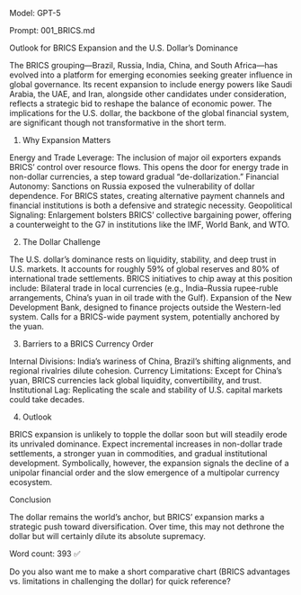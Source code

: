 Model: GPT-5

Prompt: 001_BRICS.md

Outlook for BRICS Expansion and the U.S. Dollar’s Dominance

The BRICS grouping—Brazil, Russia, India, China, and South Africa—has evolved into a platform for emerging economies seeking greater influence in global governance. Its recent expansion to include energy powers like Saudi Arabia, the UAE, and Iran, alongside other candidates under consideration, reflects a strategic bid to reshape the balance of economic power. The implications for the U.S. dollar, the backbone of the global financial system, are significant though not transformative in the short term.

1. Why Expansion Matters

Energy and Trade Leverage: The inclusion of major oil exporters expands BRICS’ control over resource flows. This opens the door for energy trade in non-dollar currencies, a step toward gradual “de-dollarization.”
Financial Autonomy: Sanctions on Russia exposed the vulnerability of dollar dependence. For BRICS states, creating alternative payment channels and financial institutions is both a defensive and strategic necessity.
Geopolitical Signaling: Enlargement bolsters BRICS’ collective bargaining power, offering a counterweight to the G7 in institutions like the IMF, World Bank, and WTO.

2. The Dollar Challenge

The U.S. dollar’s dominance rests on liquidity, stability, and deep trust in U.S. markets. It accounts for roughly 59% of global reserves and 80% of international trade settlements. BRICS initiatives to chip away at this position include:
Bilateral trade in local currencies (e.g., India–Russia rupee-ruble arrangements, China’s yuan in oil trade with the Gulf).
Expansion of the New Development Bank, designed to finance projects outside the Western-led system.
Calls for a BRICS-wide payment system, potentially anchored by the yuan.

3. Barriers to a BRICS Currency Order

Internal Divisions: India’s wariness of China, Brazil’s shifting alignments, and regional rivalries dilute cohesion.
Currency Limitations: Except for China’s yuan, BRICS currencies lack global liquidity, convertibility, and trust.
Institutional Lag: Replicating the scale and stability of U.S. capital markets could take decades.

4. Outlook

BRICS expansion is unlikely to topple the dollar soon but will steadily erode its unrivaled dominance. Expect incremental increases in non-dollar trade settlements, a stronger yuan in commodities, and gradual institutional development. Symbolically, however, the expansion signals the decline of a unipolar financial order and the slow emergence of a multipolar currency ecosystem.


Conclusion

The dollar remains the world’s anchor, but BRICS’ expansion marks a strategic push toward diversification. Over time, this may not dethrone the dollar but will certainly dilute its absolute supremacy.

Word count: 393 ✅

Do you also want me to make a short comparative chart (BRICS advantages vs. limitations in challenging the dollar) for quick reference?
